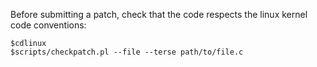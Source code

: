 Before submitting a patch, check that the code respects the linux kernel code conventions:

    $cdlinux
    $scripts/checkpatch.pl --file --terse path/to/file.c
